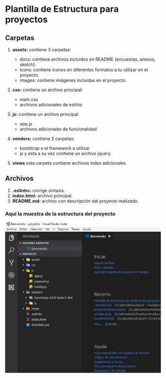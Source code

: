 # Plantilla de Estructura para proyectos

## Carpetas
  1. **assets:** contiene 3 carpetas:
      - docs: contiene archivos incluídos en README (encuestas, anexos, sketch).
      - icons: contiene íconos en diferentes formatos a tu utilizar en el proyecto.
      - images: contiene imágenes incluídas en el proyecto.

  2. **css:** contiene un archivo principal:
      - main.css
      - archivos adicionales de estilos

  3. **js:** contiene un archivo principal: 
      - app.js
      - archivos adicionales de funcionalidad

  4. **vendors:** contiene 2 carpetas: 
      - bootstrap o el framework a utilizar
      - js y esta a su vez contiene un archivo jquery.
    
  5. **views** esta carpeta contiene archivos index adicionales.

## Archivos 
1. **.eslintrc:** corrige sintaxis.
2. **index.html:** archivo principal.
3. **README.md:** archivo con descripción del proyecto realizado.

### Aquí la muestra de la estructura del proyecto
![estructura](assets/docs/estructura-archivos.png "estructura")